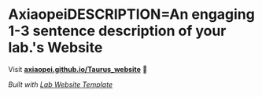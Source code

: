
# AxiaopeiDESCRIPTION=An engaging 1-3 sentence description of your lab.'s Website

Visit **[axiaopei.github.io/Taurus_website](https://axiaopei.github.io/Taurus_website)** 🚀

_Built with [Lab Website Template](https://greene-lab.gitbook.io/lab-website-template-docs)_

